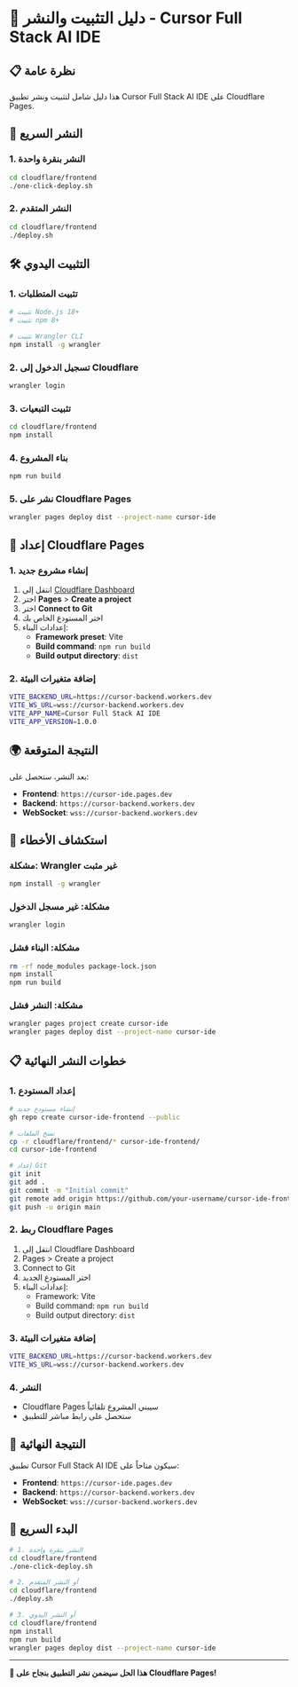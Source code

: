 # 🚀 دليل التثبيت والنشر - Cursor Full Stack AI IDE

## 📋 نظرة عامة

هذا دليل شامل لتثبيت ونشر تطبيق Cursor Full Stack AI IDE على Cloudflare Pages.

## 🚀 النشر السريع

### 1. النشر بنقرة واحدة

```bash
cd cloudflare/frontend
./one-click-deploy.sh
```

### 2. النشر المتقدم

```bash
cd cloudflare/frontend
./deploy.sh
```

## 🛠️ التثبيت اليدوي

### 1. تثبيت المتطلبات

```bash
# تثبيت Node.js 18+
# تثبيت npm 8+

# تثبيت Wrangler CLI
npm install -g wrangler
```

### 2. تسجيل الدخول إلى Cloudflare

```bash
wrangler login
```

### 3. تثبيت التبعيات

```bash
cd cloudflare/frontend
npm install
```

### 4. بناء المشروع

```bash
npm run build
```

### 5. نشر على Cloudflare Pages

```bash
wrangler pages deploy dist --project-name cursor-ide
```

## 🔧 إعداد Cloudflare Pages

### 1. إنشاء مشروع جديد

1. انتقل إلى [Cloudflare Dashboard](https://dash.cloudflare.com)
2. اختر **Pages** > **Create a project**
3. اختر **Connect to Git**
4. اختر المستودع الخاص بك
5. إعدادات البناء:
   - **Framework preset**: Vite
   - **Build command**: `npm run build`
   - **Build output directory**: `dist`

### 2. إضافة متغيرات البيئة

```bash
VITE_BACKEND_URL=https://cursor-backend.workers.dev
VITE_WS_URL=wss://cursor-backend.workers.dev
VITE_APP_NAME=Cursor Full Stack AI IDE
VITE_APP_VERSION=1.0.0
```

## 🌍 النتيجة المتوقعة

بعد النشر، ستحصل على:

- **Frontend**: `https://cursor-ide.pages.dev`
- **Backend**: `https://cursor-backend.workers.dev`
- **WebSocket**: `wss://cursor-backend.workers.dev`

## 🔧 استكشاف الأخطاء

### مشكلة: Wrangler غير مثبت
```bash
npm install -g wrangler
```

### مشكلة: غير مسجل الدخول
```bash
wrangler login
```

### مشكلة: البناء فشل
```bash
rm -rf node_modules package-lock.json
npm install
npm run build
```

### مشكلة: النشر فشل
```bash
wrangler pages project create cursor-ide
wrangler pages deploy dist --project-name cursor-ide
```

## 📋 خطوات النشر النهائية

### 1. إعداد المستودع
```bash
# إنشاء مستودع جديد
gh repo create cursor-ide-frontend --public

# نسخ الملفات
cp -r cloudflare/frontend/* cursor-ide-frontend/
cd cursor-ide-frontend

# إعداد Git
git init
git add .
git commit -m "Initial commit"
git remote add origin https://github.com/your-username/cursor-ide-frontend.git
git push -u origin main
```

### 2. ربط Cloudflare Pages
1. انتقل إلى Cloudflare Dashboard
2. Pages > Create a project
3. Connect to Git
4. اختر المستودع الجديد
5. إعدادات البناء:
   - Framework: Vite
   - Build command: `npm run build`
   - Build output directory: `dist`

### 3. إضافة متغيرات البيئة
```bash
VITE_BACKEND_URL=https://cursor-backend.workers.dev
VITE_WS_URL=wss://cursor-backend.workers.dev
```

### 4. النشر
- Cloudflare Pages سيبني المشروع تلقائياً
- ستحصل على رابط مباشر للتطبيق

## 🎉 النتيجة النهائية

تطبيق Cursor Full Stack AI IDE سيكون متاحاً على:

- **Frontend**: `https://cursor-ide.pages.dev`
- **Backend**: `https://cursor-backend.workers.dev`
- **WebSocket**: `wss://cursor-backend.workers.dev`

## 🚀 البدء السريع

```bash
# 1. النشر بنقرة واحدة
cd cloudflare/frontend
./one-click-deploy.sh

# 2. أو النشر المتقدم
cd cloudflare/frontend
./deploy.sh

# 3. أو النشر اليدوي
cd cloudflare/frontend
npm install
npm run build
wrangler pages deploy dist --project-name cursor-ide
```

---

**🎯 هذا الحل سيضمن نشر التطبيق بنجاح على Cloudflare Pages!**
